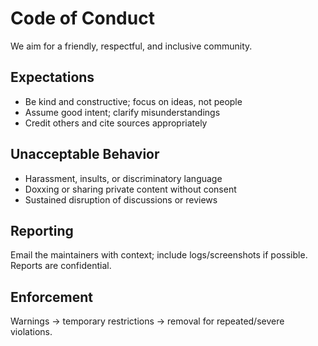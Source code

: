 # Code of Conduct

We aim for a friendly, respectful, and inclusive community.

## Expectations
- Be kind and constructive; focus on ideas, not people
- Assume good intent; clarify misunderstandings
- Credit others and cite sources appropriately

## Unacceptable Behavior
- Harassment, insults, or discriminatory language
- Doxxing or sharing private content without consent
- Sustained disruption of discussions or reviews

## Reporting
Email the maintainers with context; include logs/screenshots if possible. Reports are confidential.

## Enforcement
Warnings → temporary restrictions → removal for repeated/severe violations.
